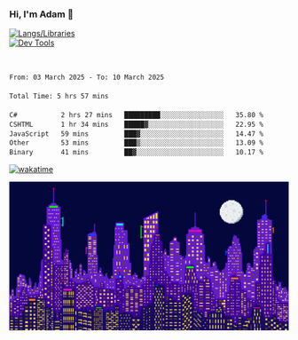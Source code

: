 ### Hi, I'm Adam 👋

[![Langs/Libraries](https://skillicons.dev/icons?i=cs,dotnet,js,css,html,sass,ts,jquery,bootstrap)](https://skillicons.dev)
<br/>
[![Dev Tools](https://skillicons.dev/icons?i=git,github,githubactions,visualstudio)](https://skillicons.dev)

<br/>

<!--START_SECTION:waka-->

```txt
From: 03 March 2025 - To: 10 March 2025

Total Time: 5 hrs 57 mins

C#           2 hrs 27 mins   █████████░░░░░░░░░░░░░░░░   35.80 %
CSHTML       1 hr 34 mins    █████▓░░░░░░░░░░░░░░░░░░░   22.95 %
JavaScript   59 mins         ███▓░░░░░░░░░░░░░░░░░░░░░   14.47 %
Other        53 mins         ███▒░░░░░░░░░░░░░░░░░░░░░   13.09 %
Binary       41 mins         ██▓░░░░░░░░░░░░░░░░░░░░░░   10.17 %
```

<!--END_SECTION:waka-->

[![wakatime](https://wakatime.com/badge/user/2234bda2-efd3-47c5-8724-79108edfe9aa.svg)](https://wakatime.com/@2234bda2-efd3-47c5-8724-79108edfe9aa)

![Pixelated city at night](./media/city.gif)
